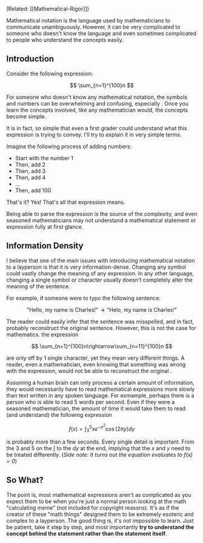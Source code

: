 \(Related: [[Mathematical-Rigor]]\)

Mathematical notation is the language used by mathematicians to communicate unambiguously. However, it can be very complicated to someone who doesn't know the language and even sometimes complicated to people who understand the concepts easily.

## Introduction
Consider the following expression:

$$
\sum_{n=1}^{100}n
$$

For someone who doesn't know any mathematical notation, the symbols and numbers can be overwhelming and confusing, especially . Once you learn the concepts involved, like any mathematician would, the concepts become simple.

It is in fact, so simple that even a first grader could understand what this expression is trying to convey. I'll try to explain it in very simple terms.

Imagine the following process of adding numbers:

- Start with the number 1
- Then, add 2
- Then, add 3
- Then, add 4
- ...
- Then, add 100

That's it? Yes! That's all that expression means.

Being able to parse the expression is the source of the complexity, and even seasoned mathematicians may not understand a mathematical statement or expression fully at first glance.

## Information Density

I believe that one of the main issues with introducing mathematical notation to a layperson is that it is very information-dense. Changing any symbol could vastly change the meaning of any expression. In any other language, changing a single symbol or character usually doesn't completely alter the meaning of the sentence.

For example, if someone were to typo the following sentence:

$$
\text{"Hello, my name is Charles!"} \rightarrow \text{"Helo, my name is Charles!"}
$$

The reader could easily infer that the sentence was misspelled, and in fact, probably reconstruct the original sentence. However, this is not the case for mathematics. the expression

$$
\sum_{n=1}^{100}n\rightarrow\sum_{n=11}^{100}n
$$

are only off by 1 single character, yet they mean very different things. A reader, even a mathematician, even knowing that something was wrong with the expression, would not be able to reconstruct the original .

Assuming a human brain can only process a certain amount of information, they would necessarily have to read mathematical expressions more slowly than text written in any spoken language. For exmample, perhaps there is a person who is able to read 5 words per second. Even if they were a seasoned mathematician, the amount of time it would take them to read (and understand) the following expression

$$
f(x)=\int_3^5xe^{-x^2}\cos(2\pi y)dy
$$

is probably more than a few seconds. Every single detail is important. From the 3 and 5 on the $\int$ to the $dy$ at the end, implying that the $x$ and $y$ need to be treated differently. (*Side note: It turns out the equation evaluates to $f(x)=0$*)

## So What?
The point is, most mathematical expressions aren't as complicated as you expect them to be when you're just a normal person looking at the math "calculating meme" (not included for copyright reasons). It's as if the creator of these "math things" designed them to be extremely esoteric and complex to a layperson. The good thing is, it's not impossible to learn. Just be patient, take it step by step, and most importantly **try to understand the concept behind the statement rather than the statement itself**.
